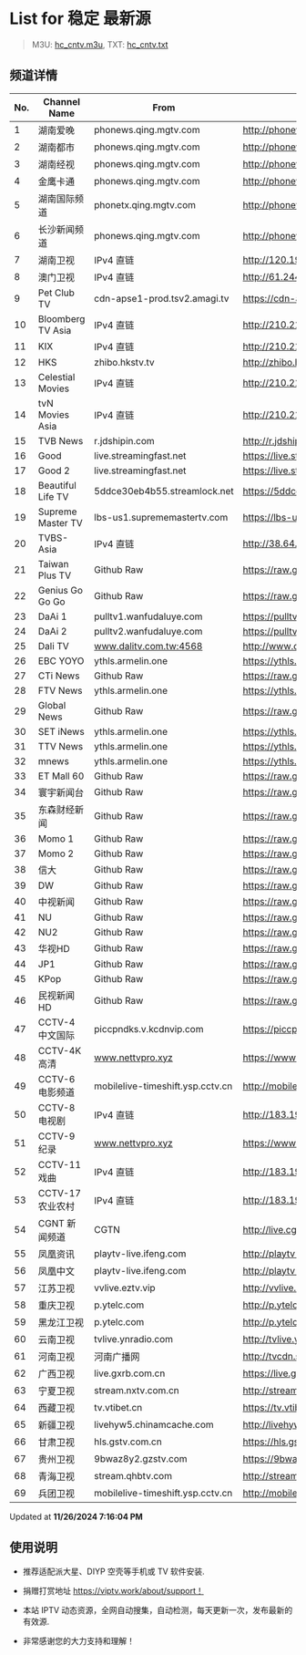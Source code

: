 # List for **稳定 最新源**

> M3U: [hc_cntv.m3u](./hc_cntv.m3u ), TXT: [hc_cntv.txt](./txt/hc_cntv.txt )

## 频道详情

| No. | Channel Name | From | Source |
| --- | ------------ | ---- | ------ |
| 1 | 湖南爱晚 | phonews.qing.mgtv.com | <http://phonews.qing.mgtv.com/nn_live/nn_x64/dWlwPTEwMy4zOS4yMjYuMTAwJnFpZD0mY2RuZXhfaWQ9d3NfcGhvbmUzJnM9YjUyNjAwZjU3ZDIxNGU0MmY3NWM1ZGE0MmEzZGQ5MjAmdWlkPSZ1dWlkPTM2MzU2Nzk0MTg5N2EyZjVlOGQ2M2Q3ZjMwNzkxMjNlLTY3MjdlMjY0JnY9MiZhcz0wJmVzPTE3MzI1ODY0MTE,/HNGGMPP360.m3u8> |
| 2 | 湖南都市 | phonews.qing.mgtv.com | <http://phonews.qing.mgtv.com/nn_live/nn_x64/dWlwPTEwMy4zOS4yMjYuMTAwJnFpZD0mY2RuZXhfaWQ9d3NfcGhvbmUzJnM9M2RkNDEwNWE4ZmZjMTI0ZTU5YzQ1N2ViNDJiMTZiOTYmdWlkPSZ1dWlkPWM5MTFkOTY2YTFlYWU2YjIxZmU2ODliYzU3OWQ3ZjBiLTY3MjdlMjY0JnY9MiZhcz0wJmVzPTE3MzI1ODA5NDA,/HNDSMPP360.m3u8> |
| 3 | 湖南经视 | phonews.qing.mgtv.com | <http://phonews.qing.mgtv.com/nn_live/nn_x64/dWlwPTEwMy4zOS4yMjYuMTAwJnFpZD0mY2RuZXhfaWQ9d3NfcGhvbmUzJnM9ZGY1Mzg2MDQ4MjQ2ODk4MDY4ODY3NjA0ODViNzE0NGEmdWlkPSZ1dWlkPTQ3NjU4YWJlNjU4YmJlZDk5YmYzMDI2MTUyNmYwMzczLTY3MjdlMjY0JnY9MiZhcz0wJmVzPTE3MzI1ODI1MTg,/HNJSMPP360.m3u8> |
| 4 | 金鹰卡通 | phonews.qing.mgtv.com | <http://phonews.qing.mgtv.com/nn_live/nn_x64/dWlwPTEwMy4zOS4yMjYuMTAwJnFpZD0mY2RuZXhfaWQ9d3NfcGhvbmUzJnM9OTNiMDliYjI2ODE1ODdkZjg1N2Y2MDEwMDdiODBhZjQmdWlkPSZ1dWlkPTI5MTlmNDkxMTZiOTc3Zjg5M2QwMjc2YjJkNWQ1YTVlLTY3MjdlMjY0JnY9MiZhcz0wJmVzPTE3MzI1ODE3NDM,/JYKTMPP360.m3u8> |
| 5 | 湖南国际频道 | phonetx.qing.mgtv.com | <http://phonetx.qing.mgtv.com/nn_live/nn_x64/dWlwPTEwMy4zOS4yMjYuMTAwJnFpZD0mY2RuZXhfaWQ9dHhfcGhvbmVfbGl2ZSZzPTI4NGUxYmRlYzQ3YmM1YjdlMjdmYjdhOWM2ZGI3OTVhJnVpZD0mdXVpZD00OGYyZmFkYTM0MjBjMTdhNmEzZTU4N2Y5YWI0ZjI2Ni02NzI3ZTI2NCZ2PTImYXM9MCZlcz0xNzMyNTkyMzQ4/HNGJMPP360.m3u8> |
| 6 | 长沙新闻频道 | phonews.qing.mgtv.com | <http://phonews.qing.mgtv.com/nn_live/nn_x64/dWlwPTEwMy4zOS4yMjYuMTAwJnFpZD0mY2RuZXhfaWQ9d3NfcGhvbmUzJnM9NzliNzM1MjFkNmU5Y2I2NWQ5NzllZGQ5YTE1M2U3MGMmdWlkPSZ1dWlkPTcxMGY2YzllMDUxZDFmMWE3MTlhYTI0YTJjYjcwOGJhLTY3MjdlMjY0JnY9MiZhcz0wJmVzPTE3MzI1OTAxNjQ,/CSXWMPP360.m3u8> |
| 7 | 湖南卫视 | IPv4 直链 | <http://120.196.232.43:8088/rrs03.hw.gmcc.net/PLTV/651/224/3221226698/1.m3u8> |
| 8 | 澳门卫视 | IPv4 直链 | <http://61.244.22.4/ch1/ch1.live/playlist.m3u8> |
| 9 | Pet Club TV | cdn-apse1-prod.tsv2.amagi.tv | <https://cdn-apse1-prod.tsv2.amagi.tv/linear/amg01076-lightningintern-petclub-samsungnz/playlist.m3u8> |
| 10 | Bloomberg TV Asia | IPv4 直链 | <http://210.210.155.37/dr9445/h/h03/index.m3u8> |
| 11 | KIX | IPv4 直链 | <http://210.210.155.37/dr9445/h/h07/index.m3u8> |
| 12 | HKS | zhibo.hkstv.tv | <http://zhibo.hkstv.tv/livestream/mutfysrq/playlist.m3u8> |
| 13 | Celestial Movies | IPv4 直链 | <http://210.210.155.37/dr9445/h/h14/index.m3u8> |
| 14 | tvN Movies Asia | IPv4 直链 | <http://210.210.155.37/dr9445/h/h21/index.m3u8> |
| 15 | TVB News | r.jdshipin.com | <http://r.jdshipin.com/CkuBd> |
| 16 | Good | live.streamingfast.net | <https://live.streamingfast.net/osmflivech1.m3u8> |
| 17 | Good 2 | live.streamingfast.net | <https://live.streamingfast.net/osmflivech2.m3u8> |
| 18 | Beautiful Life TV | 5ddce30eb4b55.streamlock.net | <https://5ddce30eb4b55.streamlock.net/bltvhd/bltv1/playlist.m3u8> |
| 19 | Supreme Master TV | lbs-us1.suprememastertv.com | <https://lbs-us1.suprememastertv.com/720p.m3u8> |
| 20 | TVBS-Asia | IPv4 直链 | <http://38.64.72.148/hls/modn/list/4005/playlist.m3u8> |
| 21 | Taiwan Plus TV | Github Raw | <https://raw.githubusercontent.com/ChiSheng9/iptv/master/TV78.m3u8> |
| 22 | Genius Go Go Go | Github Raw | <https://raw.githubusercontent.com/ChiSheng9/iptv/master/TV26.m3u8> |
| 23 | DaAi 1 | pulltv1.wanfudaluye.com | <https://pulltv1.wanfudaluye.com/live/tv1.m3u8> |
| 24 | DaAi 2 | pulltv2.wanfudaluye.com | <https://pulltv2.wanfudaluye.com/live/tv2.m3u8> |
| 25 | Dali TV | www.dalitv.com.tw:4568 | <http://www.dalitv.com.tw:4568/live/dali/index.m3u8> |
| 26 | EBC YOYO | ythls.armelin.one | <https://ythls.armelin.one/channel/UCiWRSesvSYmY7YOyz0tv_zQ.m3u8> |
| 27 | CTi News | Github Raw | <https://raw.githubusercontent.com/ChiSheng9/iptv/master/TV28.m3u8> |
| 28 | FTV News | ythls.armelin.one | <https://ythls.armelin.one/channel/UC2VmWn8dAqkzlQqvy02E1PA.m3u8> |
| 29 | Global News | Github Raw | <https://raw.githubusercontent.com/ChiSheng9/iptv/master/TV02.m3u8> |
| 30 | SET iNews | ythls.armelin.one | <https://ythls.armelin.one/channel/UCoNYj9OFHZn3ACmmeRCPwbA.m3u8> |
| 31 | TTV News | ythls.armelin.one | <https://ythls.armelin.one/channel/UC8ROUUjHzEQm-ndb69CX8Ww.m3u8> |
| 32 | mnews | ythls.armelin.one | <https://ythls.armelin.one/channel/UC4LjkybVKXCDlneVXlKAbmw.m3u8> |
| 33 | ET Mall 60 | Github Raw | <https://raw.githubusercontent.com/ChiSheng9/iptv/master/TV18.m3u8> |
| 34 | 寰宇新闻台 | Github Raw | <https://raw.githubusercontent.com/ChiSheng9/iptv/master/TV02.m3u8> |
| 35 | 东森财经新闻 | Github Raw | <https://raw.githubusercontent.com/ChiSheng9/iptv/master/TV03.m3u8> |
| 36 | Momo 1 | Github Raw | <https://raw.githubusercontent.com/ChiSheng9/iptv/master/TV04.m3u8> |
| 37 | Momo 2 | Github Raw | <https://raw.githubusercontent.com/ChiSheng9/iptv/master/TV05.m3u8> |
| 38 | 信大 | Github Raw | <https://raw.githubusercontent.com/ChiSheng9/iptv/master/TV07.m3u8> |
| 39 | DW | Github Raw | <https://raw.githubusercontent.com/ChiSheng9/iptv/master/TV08.m3u8> |
| 40 | 中视新闻 | Github Raw | <https://raw.githubusercontent.com/ChiSheng9/iptv/master/TV09.m3u8> |
| 41 | NU | Github Raw | <https://raw.githubusercontent.com/ChiSheng9/iptv/master/TV10.m3u8> |
| 42 | NU2 | Github Raw | <https://raw.githubusercontent.com/ChiSheng9/iptv/master/TV14.m3u8> |
| 43 | 华视HD | Github Raw | <https://raw.githubusercontent.com/ChiSheng9/iptv/master/TV12.m3u8> |
| 44 | JP1 | Github Raw | <https://raw.githubusercontent.com/ChiSheng9/iptv/master/TV15.m3u8> |
| 45 | KPop | Github Raw | <https://raw.githubusercontent.com/ChiSheng9/iptv/master/TV16.m3u8> |
| 46 | 民视新闻HD | Github Raw | <https://raw.githubusercontent.com/ChiSheng9/iptv/master/TV17.m3u8> |
| 47 | CCTV-4 中文国际 | piccpndks.v.kcdnvip.com | <https://piccpndks.v.kcdnvip.com/audio/cctv4_2.m3u8> |
| 48 | CCTV-4K 高清 | www.nettvpro.xyz | <https://www.nettvpro.xyz/player/videojs.php?url=https://liveop.cctv.cn/hls/4KHD/playlist.m3u8> |
| 49 | CCTV-6 电影频道 | mobilelive-timeshift.ysp.cctv.cn | <http://mobilelive-timeshift.ysp.cctv.cn/timeshift/ysp/2013693901/timeshift.m3u8?delay=0> |
| 50 | CCTV-8 电视剧 | IPv4 直链 | <http://183.196.25.171:808/hls/77/index.m3u8> |
| 51 | CCTV-9 纪录 | www.nettvpro.xyz | <https://www.nettvpro.xyz/player/videojs.php?url=http://123.184.28.3/hlslive-tx-cdn.ysp.cctv.cn/012/2024078603.m3u8> |
| 52 | CCTV-11 戏曲 | IPv4 直链 | <http://183.196.25.171:808/hls/11/index.m3u8> |
| 53 | CCTV-17 农业农村 | IPv4 直链 | <http://183.196.25.171:808/hls/93/index.m3u8> |
| 54 | CGNT 新闻频道 | CGTN | <http://live.cgtn.com/1000/prog_index.m3u8> |
| 55 | 凤凰资讯 | playtv-live.ifeng.com | <http://playtv-live.ifeng.com/live/06OLEEWQKN4_audio.m3u8> |
| 56 | 凤凰中文 | playtv-live.ifeng.com | <http://playtv-live.ifeng.com/live/06OLEGEGM4G_audio.m3u8> |
| 57 | 江苏卫视 | vvlive.eztv.vip | <http://vvlive.eztv.vip/hwsstnew/hwsstnew.m3u8?auth_key=1710810832-0-0-70d15b6eab3c5342adefba848a4d9067> |
| 58 | 重庆卫视 | p.ytelc.com | <http://p.ytelc.com/videojs.php?id=https://sjlivecdn9.cbg.cn/202411260403/app_2/_definst_/ls_2.stream/chunklist.m3u8> |
| 59 | 黑龙江卫视 | p.ytelc.com | <http://p.ytelc.com/videojs.php?id=https://idclive.hljtv.com:4430/live/hljws_own.m3u8> |
| 60 | 云南卫视 | tvlive.ynradio.com | <http://tvlive.ynradio.com/live/yunnanweishi/chunks.m3u8> |
| 61 | 河南卫视 | 河南广播网 | <http://tvcdn.stream3.hndt.com/tv/65c4a6d5017e1000b2b6ea2500000000_transios/playlist.m3u8?wsSecret=8eea3ae079fb3c98e611c79d8840cf58&wsTime=1732565569> |
| 62 | 广西卫视 | live.gxrb.com.cn | <https://live.gxrb.com.cn/tv/gxtvlive01/index.m3u8> |
| 63 | 宁夏卫视 | stream.nxtv.com.cn | <http://stream.nxtv.com.cn/wspd/sd/live.m3u8?_upt=64f521b41732705256> |
| 64 | 西藏卫视 | tv.vtibet.cn | <https://tv.vtibet.cn/live/tzNmj6ZxiPW7ws.m3u8?secret=3472eea388491b9e9ebc8e057deda87c&time=6744d95f> |
| 65 | 新疆卫视 | livehyw5.chinamcache.com | <http://livehyw5.chinamcache.com/hyw/zb01.m3u8?txSecret=ac4608d03b3fec4557d137827a3f4bb6&txTime=95A66655> |
| 66 | 甘肃卫视 | hls.gstv.com.cn | <https://hls.gstv.com.cn/49048r/6e1sy2.m3u8> |
| 67 | 贵州卫视 | 9bwaz8y2.gzstv.com | <https://9bwaz8y2.gzstv.com/live/CH01_lo.m3u8?txSecret=6a415336b85283381a8308215d392a03&txTime=6744D807> |
| 68 | 青海卫视 | stream.qhbtv.com | <http://stream.qhbtv.com/qhws/sd/live.m3u8?_upt=bcfb52a01732565055> |
| 69 | 兵团卫视 | mobilelive-timeshift.ysp.cctv.cn | <http://mobilelive-timeshift.ysp.cctv.cn/timeshift/ysp/2022606701/timeshift.m3u8?delay=0> |

Updated at **11/26/2024 7:16:04 PM**

## 使用说明

- 推荐适配派大星、DIYP 空壳等手机或 TV 软件安装.

- 捐赠打赏地址 <https://viptv.work/about/support！>

- 本站 IPTV 动态资源，全网自动搜集，自动检测，每天更新一次，发布最新的有效源.

- 非常感谢您的大力支持和理解！
